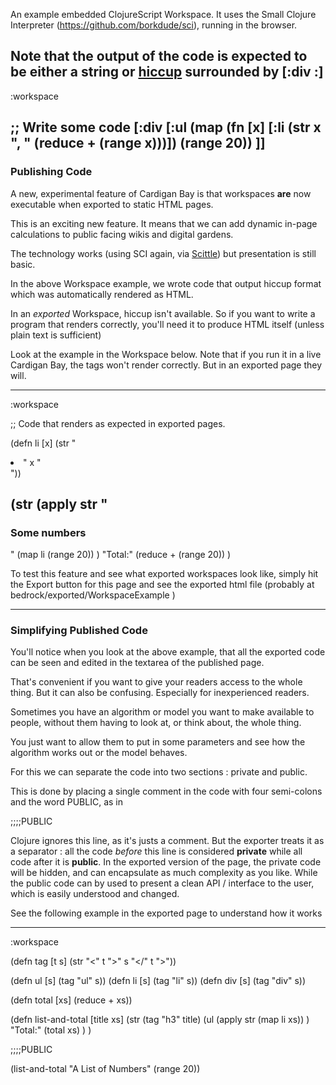 An example embedded ClojureScript Workspace. It uses the Small Clojure Interpreter (<https://github.com/borkdude/sci>), running in the browser.

Note that the output of the code is expected to be either a string or [hiccup](https://github.com/weavejester/hiccup) surrounded by [:div :]
----
:workspace

;; Write some code
[:div
[:ul
(map (fn [x] [:li (str x ", " (reduce + (range x)))]) (range 20))
]]
----

### Publishing Code

A new, experimental feature of Cardigan Bay is that workspaces **are** now executable when exported to static HTML pages.

This is an exciting new feature. It means that we can add dynamic in-page calculations to public facing wikis and digital gardens.

The technology works (using SCI again, via [Scittle](https://github.com/babashka/scittle)) but presentation is still basic.

In the above Workspace example, we wrote code that output hiccup format which was automatically rendered as HTML. 

In an *exported* Workspace, hiccup isn't available. So if you want to write a program that renders correctly, you'll need it to produce HTML itself (unless plain text is sufficient)

Look at the example in the Workspace below. Note that if you run it in a live Cardigan Bay, the tags won't render correctly. But in an exported page they will.


----
:workspace

;; Code that renders as expected in exported pages.

(defn li [x] (str "<li>" x "</li>"))

(str
(apply str
  "<h3>Some numbers</h3>"
  (map li (range 20))
)
  "Total:" (reduce + (range 20))
)
----

To test this feature and see what exported workspaces look like, simply hit the Export button for this page and see the exported html file (probably at bedrock/exported/WorkspaceExample )

----
### Simplifying Published Code

You'll notice when you look at the above example, that all the exported code can be seen and edited in the textarea of the published page.

That's convenient if you want to give your readers access to the whole thing. But it can also be confusing. Especially for inexperienced readers.

Sometimes you have an algorithm or model you want to make available to people, without them having to look at, or think about, the whole thing.

You just want to allow them to put in some parameters and see how the algorithm works out or the model behaves.

For this we can separate the code into two sections : private and public.

This is done by placing a single comment in the code with four semi-colons and the word PUBLIC, as in 

;;;;PUBLIC

Clojure ignores this line, as it's justs a comment. But the exporter treats it as a separator : all the code *before* this line is considered **private** while all code after it is **public**. In the exported version of the page, the private code will be hidden, and can encapsulate as much complexity as you like. While the public code can by used to present a clean API / interface to the user, which is easily understood and changed.

See the following example in the exported page to understand how it works


----
:workspace

 
(defn tag [t s] (str "<" t ">" s "</" t ">"))

(defn ul [s] (tag "ul" s))
(defn li [s] (tag "li" s))
(defn div [s] (tag "div" s))

(defn total [xs] (reduce + xs))

(defn list-and-total [title xs]
  (str
     (tag "h3" title)
     (ul 
       (apply str (map li xs)) 
     )
     "Total:" (total xs)
  )
)

;;;;PUBLIC

(list-and-total "A List of Numbers" (range 20))